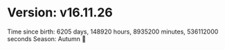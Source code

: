 # Version: v16.11.26
Time since birth: 6205 days, 148920 hours, 8935200 minutes, 536112000 seconds
Season: Autumn 🍁
